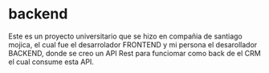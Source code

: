 # backend

Este es un proyecto universitario que se hizo en compañia de santiago mojica, el cual fue el desarrolador FRONTEND y mi persona el desarollador BACKEND, donde se creo un API Rest para funciomar como back de el CRM el cual consume esta API.
